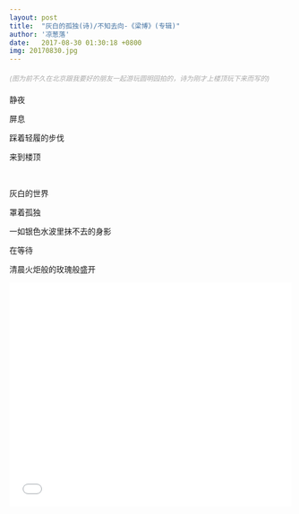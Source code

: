 ```yaml
---
layout: post
title:  "灰白的孤独(诗)/不知去向-《梁博》(专辑)"
author: '凉葱落'
date:   2017-08-30 01:30:18 +0800
img: 20170830.jpg
---
```

<h5 style="font-size:12px;color:#aaa; font-weight:400;">(图为前不久在北京跟我要好的朋友一起游玩圆明园拍的，诗为刚才上楼顶玩下来而写的)</h5>

静夜<br>

屏息<br>

踩着轻履的步伐<br>

来到楼顶<br>

<br>

灰白的世界<br>

罩着孤独<br>

一如银色水波里抹不去的身影<br>

在等待<br>

清晨火炬般的玫瑰般盛开<br>

<iframe frameborder="0" src="//music.163.com/outchain/player?type=1&id=2794201&auto=1&height=430" style="width:100%; min-height:400px;"></iframe>

